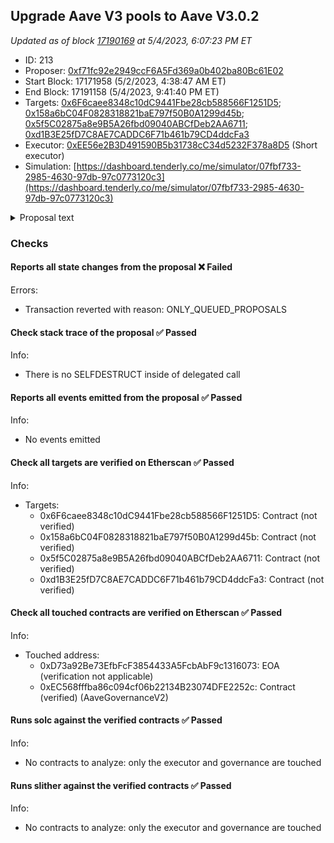 ## Upgrade Aave V3 pools to Aave V3.0.2

_Updated as of block [17190169](https://etherscan.io/block/17190169) at 5/4/2023, 6:07:23 PM ET_

- ID: 213
- Proposer: [0xf71fc92e2949ccF6A5Fd369a0b402ba80Bc61E02](https://etherscan.io/address/0xf71fc92e2949ccF6A5Fd369a0b402ba80Bc61E02)
- Start Block: 17171958 (5/2/2023, 4:38:47 AM ET)
- End Block: 17191158 (5/4/2023, 9:41:40 PM ET)
- Targets: [0x6F6caee8348c10dC9441Fbe28cb588566F1251D5](https://etherscan.io/address/0x6F6caee8348c10dC9441Fbe28cb588566F1251D5#code); [0x158a6bC04F0828318821baE797f50B0A1299d45b](https://etherscan.io/address/0x158a6bC04F0828318821baE797f50B0A1299d45b#code); [0x5f5C02875a8e9B5A26fbd09040ABCfDeb2AA6711](https://etherscan.io/address/0x5f5C02875a8e9B5A26fbd09040ABCfDeb2AA6711#code); [0xd1B3E25fD7C8AE7CADDC6F71b461b79CD4ddcFa3](https://etherscan.io/address/0xd1B3E25fD7C8AE7CADDC6F71b461b79CD4ddcFa3#code)
- Executor: [0xEE56e2B3D491590B5b31738cC34d5232F378a8D5](https://etherscan.io/address/0xEE56e2B3D491590B5b31738cC34d5232F378a8D5) (Short executor)
- Simulation: [https://dashboard.tenderly.co/me/simulator/07fbf733-2985-4630-97db-97c0773120c3](https://dashboard.tenderly.co/me/simulator/07fbf733-2985-4630-97db-97c0773120c3)

<details>
  <summary>Proposal text</summary>

## Simple Summary

This proposal upgrades the Aave v3 instances on Ethereum, Polygon, Optimism and Arbitrum to the v3.0.2 version.
The v3.0.2 is an upgrade based on the v3.0.1 version already running on the new Aave v3 Ethereum pool which comes with improvements to the handling of isolation mode, LTV0, and flashBorrower initiated flashloans.
If this proposal succeeds, it will also authorize the upgrade of the V3 pools on Avalanche and Fantom via a delegatecall by the Aave Guardian.

The upgrades to be performed will affect the following contracts:

1. Pool
2. PoolConfigurator
3. aToken/variableDebtToken/stableDebtToken

And replace the `AaveProtocolDataProvider` on the PoolAddressesProvider with it's next iteration.

## Motivation

Aave v3 Ethereum has been activated via Aave governance at the end of January. But in reality, as described [HERE](https://governance.aave.com/t/bgd-aave-v3-ethereum-new-deployment-vs-aave-v2-upgrade/9990/13), the smart contracts on Ethereum are a slightly improved version of v3, the so-called v3.0.1.

In an ecosystem like Aave, with liquidity pool instances spread across multiple networks, it is fundamental to try to keep version consistency, which is not the case at moment, with Polygon, Avalanche, Optimism, Arbitrum, Fantom, and Harmony running still on v3.0.0. Therefore this proposal aligns all pools at v3.0.2.

## Specification

Upon execution on the respective network the proposal will:

- call `POOL_ADDRESSES_PROVIDER.setPoolImpl(NEW_POOL_IMPL)` to replace the Pool implementation (all networks)
- call `POOL_ADDRESSES_PROVIDER.setPoolConfiguratorImpl(NEW_POOL_CONFIGURATOR_IMPL)` to replace the PoolConfigurator implementation (all networks, excluding mainnet)
- call `POOL_ADDRESSES_PROVIDER.setPoolDataProvider(NEW_PROTOCOL_DATA_PROVIDER)` to replace the AaveProtocolDataProvider (all networks, excluding mainnet)
- iterate through all currently listed tokens on the pool (fetched via `POOL.getReservesList()`) (all networks, excluding mainnet)
  - call `POOL_CONFIGURATOR.updateAToken(inputAToken)` to replace the aToken implementation
  - call `POOL_CONFIGURATOR.updateVariableDebtToken(inputVToken)` to replace the vToken implementation
  - call `POOL_CONFIGURATOR.updateStableDebtToken(inputSToken)` to replace the sToken implementation
  - call `POOL_CONFIGURATOR.setReserveFlashLoaning(reserve, true)` to enable flashloaning on the reserve
- call `ACL_MANAGER.grantRole(ISOLATED_COLLATERAL_SUPPLIER_ROLE, SWAP_COLLATERAL_ADAPTER)` to maintain pre-upgrade behavior (all networks, excluding harmony)
- call `ACL_MANAGER.grantRole(ISOLATED_COLLATERAL_SUPPLIER_ROLE, MIGRATION_HELPER)` to maintain pre-upgrade behavior (mainnet, avalanche, polygon)
- call `POOL_CONFIGURATOR.updateFlashloanPremiumTotal(0.0005e4)` and `updateFlashloanPremiumToProtocol(0.0004e4)` to align flash loan fees with the currently configured.

## Security and additional considerations

We applied the following security procedures for this upgrade:

- **Code diffing**: Comparing the codebase of all v3.0.0 with the one of v3.0.1, more specifically the one on Aave v3 Ethereum, to not have any unexpected logic included.
- **Storage diffing**: Comparing the storage layout of both versions, to verify that there is no misalignment between them, which could create important problems.
- **Assets configurations pre/post upgrade**: In a simulation environment, validating the configurations of the assets pre-upgrade are the same as post-upgrade, only with those changes that are intended (e.g. enabling the new `flashloanable` flag only present on v3.0.1, later explained).
- **Additional E2E tests**: Also in a simulation environment, checking that the main actions available on the pool can be performed (e.g. supply, borrow) on all pools with non-frozen assets.
- **Extra review**: Given their involvement in the development of Aave v3, we have requested AaveCompanies to take a look at the procedure, in order to have multiple parties validating it.
- **Audit**: Certora and SigmaPrime reviewed the v3.0.1 -> v3.0.2 changes

The decision to enable `flashloanable` for all the assets has been taken in order to have the highest possible consistency with the current state of the assets in the pools: currently, all are flashloanable, so by enabling the new flag, they will continue to be so.

## References

- [Repository](https://github.com/bgd-labs/proposal-3.0.1-upgrade)
- [Storage/code diffs](https://github.com/bgd-labs/proposal-3.0.1-upgrade/tree/main/diffs)
- [sigma prime 3.0.1 audit report](https://github.com/aave/aave-v3-core/blob/master/audits/23-12-2022_SigmaPrime_AaveV3-0-1.pdf)
- [PeckShield 3.0.1 audit report](https://github.com/aave/aave-v3-core/blob/master/audits/09-12-2022_PeckShield_AaveV3-0-1.pdf)
- [Cerora 3.0.2 audit report](https://github.com/bgd-labs/proposal-3.0.1-upgrade/blob/main/audits/Aave_V3.0.2_PR_820_Report_Mar2023.pdf)
- [sigma prime 3.0.2 audit report](https://github.com/bgd-labs/proposal-3.0.1-upgrade/blob/main/audits/19-04-2023_SigmaPrime_AaveV3-0-2.pdf)
- [Forum discussion](https://governance.aave.com/t/bgd-upgrade-of-aave-v3-periphery-to-3-0-1-across-networks/10744/9)
- [Payload:Mainnet](https://etherscan.io/address/0x6f6caee8348c10dc9441fbe28cb588566f1251d5#code#F17#L1)
- [Payload:Polygon](https://polygonscan.com/address/0xb56c0688316c333bfaa20cd7d836e05d48939b58#code#F17#L78)
- [Payload:Arbitrum](https://arbiscan.io/address/0xf876fa9a96ecd51c0bba8554ff2e397fe7f73bab#code#F17#L1)
- [Payload:Optimism](https://optimistic.etherscan.io/address/0x45ce944c29a25aee0e135f8f89ab55dc9c5438e5#code#F17#L1)
- [Update diffs](https://github.com/bgd-labs/proposal-3.0.1-upgrade/tree/main/diffs)
- BorrowLogic: [Mainnet](https://etherscan.io/address/0x5d834EAD0a80CF3b88c06FeeD6e8E0Fcae2daEE5#code), [Polygon](https://polygonscan.com/address/0x5d834EAD0a80CF3b88c06FeeD6e8E0Fcae2daEE5#code), [Arbitrum](https://arbiscan.io/address/0x5d834EAD0a80CF3b88c06FeeD6e8E0Fcae2daEE5#code), [Optimism](https://optimistic.etherscan.io/address/0x5d834EAD0a80CF3b88c06FeeD6e8E0Fcae2daEE5#code), [Avalanche](https://snowtrace.io/address/0x5d834EAD0a80CF3b88c06FeeD6e8E0Fcae2daEE5#code), [Fantom](https://ftmscan.com/address/0x5d834ead0a80cf3b88c06feed6e8e0fcae2daee5#code)
- BridgeLogic: [Mainnet](https://etherscan.io/address/0x57572C9e795F4B6A748EFBeAB7E0a1B9996A0A24#code), [Polygon](https://polygonscan.com/address/0x57572C9e795F4B6A748EFBeAB7E0a1B9996A0A24#code), [Arbitrum](https://arbiscan.io/address/0x57572C9e795F4B6A748EFBeAB7E0a1B9996A0A24#code), [Optimism](https://optimistic.etherscan.io/address/0x57572C9e795F4B6A748EFBeAB7E0a1B9996A0A24#code), [Avalanche](https://snowtrace.io/address/0x57572C9e795F4B6A748EFBeAB7E0a1B9996A0A24#code), [Fantom](https://ftmscan.com/address/0x57572C9e795F4B6A748EFBeAB7E0a1B9996A0A24#code)
- ConfiguratorLogic: [Mainnet](https://etherscan.io/address/0x7406aba1Aa5fE5cd71d958CE10fc28c416a33aA0#code), [Polygon](https://polygonscan.com/address/0x7406aba1Aa5fE5cd71d958CE10fc28c416a33aA0#code), [Arbitrum](https://arbiscan.io/address/0x7406aba1Aa5fE5cd71d958CE10fc28c416a33aA0#code), [Optimism](https://optimistic.etherscan.io/address/0x7406aba1Aa5fE5cd71d958CE10fc28c416a33aA0#code), [Avalanche](https://snowtrace.io/address/0x7406aba1Aa5fE5cd71d958CE10fc28c416a33aA0#code), [Fantom](https://ftmscan.com/address/0x7406aba1Aa5fE5cd71d958CE10fc28c416a33aA0#code)
- EModeLogic: [Mainnet](https://etherscan.io/address/0xeAbd65827E91Ac3aE5471C11A329fbc675cA46d6#code), [Polygon](https://polygonscan.com/address/0xeAbd65827E91Ac3aE5471C11A329fbc675cA46d6#code), [Arbitrum](https://arbiscan.io/address/0xeAbd65827E91Ac3aE5471C11A329fbc675cA46d6#code), [Optimism](https://optimistic.etherscan.io/address/0xeAbd65827E91Ac3aE5471C11A329fbc675cA46d6#code), [Avalanche](https://snowtrace.io/address/0xeAbd65827E91Ac3aE5471C11A329fbc675cA46d6#code), [Fantom](https://ftmscan.com/address/0xeAbd65827E91Ac3aE5471C11A329fbc675cA46d6#code)
- FlashLoanLogic: [Mainnet](https://etherscan.io/address/0x0A62276bFBF1Ad8443f37Da8630d407408085c8b#code), [Polygon](https://polygonscan.com/address/0x0A62276bFBF1Ad8443f37Da8630d407408085c8b#code), [Arbitrum](https://arbiscan.io/address/0x0A62276bFBF1Ad8443f37Da8630d407408085c8b#code), [Optimism](https://optimistic.etherscan.io/address/0x0A62276bFBF1Ad8443f37Da8630d407408085c8b#code), [Avalanche](https://snowtrace.io/address/0x0A62276bFBF1Ad8443f37Da8630d407408085c8b#code), [Fantom](https://ftmscan.com/address/0x0A62276bFBF1Ad8443f37Da8630d407408085c8b#code)
- LiquidationLogic: [Mainnet](https://etherscan.io/address/0xe175De51F29d822b86e46A9A61246Ec90631210D#code), [Polygon](https://polygonscan.com/address/0xe175De51F29d822b86e46A9A61246Ec90631210D#code), [Arbitrum](https://arbiscan.io/address/0xe175De51F29d822b86e46A9A61246Ec90631210D#code), [Optimism](https://optimistic.etherscan.io/address/0xe175De51F29d822b86e46A9A61246Ec90631210D#code), [Avalanche](https://snowtrace.io/address/0xe175De51F29d822b86e46A9A61246Ec90631210D#code), [Fantom](https://ftmscan.com/address/0xe175De51F29d822b86e46A9A61246Ec90631210D#code)
- PoolLogic: [Mainnet](https://etherscan.io/address/0xD5256981e08492AFc543aF2a779Af989E9f9F7e7#code), [Polygon](https://polygonscan.com/address/0xD5256981e08492AFc543aF2a779Af989E9f9F7e7#code), [Arbitrum](https://arbiscan.io/address/0xD5256981e08492AFc543aF2a779Af989E9f9F7e7#code), [Optimism](https://optimistic.etherscan.io/address/0xD5256981e08492AFc543aF2a779Af989E9f9F7e7#code), [Avalanche](https://snowtrace.io/address/0xD5256981e08492AFc543aF2a779Af989E9f9F7e7#code), [Fantom](https://ftmscan.com/address/0xD5256981e08492AFc543aF2a779Af989E9f9F7e7#code)
- SupplyLogic: [Mainnet](https://etherscan.io/address/0x39dF4b1329D41A9AE20e17BeFf39aAbd2f049128#code), [Polygon](https://polygonscan.com/address/0x39dF4b1329D41A9AE20e17BeFf39aAbd2f049128#code), [Arbitrum](https://arbiscan.io/address/0x39dF4b1329D41A9AE20e17BeFf39aAbd2f049128#code), [Optimism](https://optimistic.etherscan.io/address/0x39dF4b1329D41A9AE20e17BeFf39aAbd2f049128#code), [Avalanche](https://snowtrace.io/address/0x39dF4b1329D41A9AE20e17BeFf39aAbd2f049128#code), [Fantom](https://ftmscan.com/address/0x39dF4b1329D41A9AE20e17BeFf39aAbd2f049128#code)
- PoolImpl: [Mainnet](https://etherscan.io/address/0xF1Cd4193bbc1aD4a23E833170f49d60f3D35a621#code), [Polygon](https://polygonscan.com/address/0xb77fc84a549ecc0b410d6fa15159c2df207545a3#code), [Arbitrum](https://arbiscan.io/address/0xbcb167bdcf14a8f791d6f4a6edd964aed2f8813b#code), [Optimism](https://optimistic.etherscan.io/address/0x764594f8e9757ede877b75716f8077162b251460#code), [Avalanche](https://snowtrace.io/address/0xcf85ff1c37c594a10195f7a9ab85cbb0a03f69de#code), [Fantom](https://ftmscan.com/address/0x84B08568906ee891de1c23175E5B92d7Df7DDCc4#code)
- PoolConfiguratorImpl: [Polygon](https://polygonscan.com/address/0xadf86b537ef08591c2777e144322e8b0ca7e82a7#code), [Arbitrum](https://arbiscan.io/address/0x04a8d477ee202adce1682f5902e1160455205b12#code), [Optimism](https://optimistic.etherscan.io/address/0x29081f7ab5a644716efcdc10d5c926c5fee9f72b#code), [Avalanche](https://snowtrace.io/address/0x79b5e91037AE441dE0d9e6fd3Fd85b96B83d4E93#code), [Fantom](https://ftmscan.com/address/0x7CB7fdeEB5E71f322F8E39Be67959C32a6A3aAA3#code)
- ATokenImpl: [Polygon](https://polygonscan.com/address/0xcf85ff1c37c594a10195f7a9ab85cbb0a03f69de#code), [Arbitrum](https://arbiscan.io/address/0x1be1798b70aee431c2986f7ff48d9d1fa350786a#code), [Optimism](https://optimistic.etherscan.io/address/0xbcb167bdcf14a8f791d6f4a6edd964aed2f8813b#code), [Avalanche](https://snowtrace.io/address/0x1E81af09001aD208BDa68FF022544dB2102A752d#code), [Fantom](https://ftmscan.com/address/0x8f30ADaA6950b31f675bF8a709Bc23F55aa24735#code)
- STokenImpl: [Polygon](https://polygonscan.com/address/0x50ddd0Cd4266299527d25De9CBb55fE0EB8dAc30#code), [Arbitrum](https://arbiscan.io/address/0x0c2c95b24529664fe55d4437d7a31175cfe6c4f7#code), [Optimism](https://optimistic.etherscan.io/address/0x6b4e260b765b3ca1514e618c0215a6b7839ff93e#code), [Avalanche](https://snowtrace.io/address/0x893411580e590D62dDBca8a703d61Cc4A8c7b2b9#code), [Fantom](https://ftmscan.com/address/0xbCb167bDCF14a8F791d6f4A6EDd964aed2F8813B#code)
- VTokenImpl: [Polygon](https://polygonscan.com/address/0x79b5e91037AE441dE0d9e6fd3Fd85b96B83d4E93#code), [Arbitrum](https://arbiscan.io/address/0x5e76e98e0963ecdc6a065d1435f84065b7523f39#code), [Optimism](https://optimistic.etherscan.io/address/0x04a8d477ee202adce1682f5902e1160455205b12#code), [Avalanche](https://snowtrace.io/address/0xa0d9C1E9E48Ca30c8d8C3B5D69FF5dc1f6DFfC24#code), [Fantom](https://ftmscan.com/address/0x61637B1EF7e9A102e50B661D3d7dbe19ef93347e#code)
- AaveProtocolDataProvider: [Polygon](https://polygonscan.com/address/0x9441b65ee553f70df9c77d45d3283b6bc24f222d#code), [Arbitrum](https://arbiscan.io/address/0x6b4e260b765b3ca1514e618c0215a6b7839ff93e#code), [Optimism](https://optimistic.etherscan.io/address/0xd9ca4878dd38b021583c1b669905592eae76e044#code), [Avalanche](https://snowtrace.io/address/0x50ddd0Cd4266299527d25De9CBb55fE0EB8dAc30#code), [Fantom](https://ftmscan.com/address/0x764594F8e9757edE877B75716f8077162B251460#code)

## Copyright

Copyright and related rights waived via [CC0](https://creativecommons.org/publicdomain/zero/1.0/).

</details>

### Checks

#### Reports all state changes from the proposal ❌ Failed

Errors:

- Transaction reverted with reason: ONLY_QUEUED_PROPOSALS

#### Check stack trace of the proposal ✅ Passed

Info:

- There is no SELFDESTRUCT inside of delegated call

#### Reports all events emitted from the proposal ✅ Passed

Info:

- No events emitted

#### Check all targets are verified on Etherscan ✅ Passed

Info:

- Targets:
  - 0x6F6caee8348c10dC9441Fbe28cb588566F1251D5: Contract (not verified)
  - 0x158a6bC04F0828318821baE797f50B0A1299d45b: Contract (not verified)
  - 0x5f5C02875a8e9B5A26fbd09040ABCfDeb2AA6711: Contract (not verified)
  - 0xd1B3E25fD7C8AE7CADDC6F71b461b79CD4ddcFa3: Contract (not verified)

#### Check all touched contracts are verified on Etherscan ✅ Passed

Info:

- Touched address:
  - 0xD73a92Be73EfbFcF3854433A5FcbAbF9c1316073: EOA (verification not applicable)
  - 0xEC568fffba86c094cf06b22134B23074DFE2252c: Contract (verified) (AaveGovernanceV2)

#### Runs solc against the verified contracts ✅ Passed

Info:

- No contracts to analyze: only the executor and governance are touched

#### Runs slither against the verified contracts ✅ Passed

Info:

- No contracts to analyze: only the executor and governance are touched
